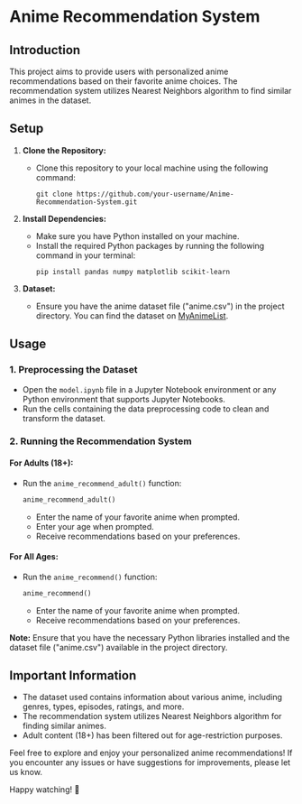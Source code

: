# Anime Recommendation System

## Introduction

This project aims to provide users with personalized anime recommendations based on their favorite anime choices. The recommendation system utilizes Nearest Neighbors algorithm to find similar animes in the dataset.

## Setup

1. **Clone the Repository:**
   - Clone this repository to your local machine using the following command:
     ```
     git clone https://github.com/your-username/Anime-Recommendation-System.git
     ```

2. **Install Dependencies:**
   - Make sure you have Python installed on your machine.
   - Install the required Python packages by running the following command in your terminal:
     ```
     pip install pandas numpy matplotlib scikit-learn
     ```

3. **Dataset:**
   - Ensure you have the anime dataset file ("anime.csv") in the project directory. You can find the dataset on [MyAnimeList](https://www.kaggle.com/CooperUnion/anime-recommendations-database).

## Usage

### 1. Preprocessing the Dataset

- Open the `model.ipynb` file in a Jupyter Notebook environment or any Python environment that supports Jupyter Notebooks.
- Run the cells containing the data preprocessing code to clean and transform the dataset.

### 2. Running the Recommendation System

#### For Adults (18+):

- Run the `anime_recommend_adult()` function:
  ```python
  anime_recommend_adult()
  ```
  - Enter the name of your favorite anime when prompted.
  - Enter your age when prompted.
  - Receive recommendations based on your preferences.

#### For All Ages:

- Run the `anime_recommend()` function:
  ```python
  anime_recommend()
  ```
  - Enter the name of your favorite anime when prompted.
  - Receive recommendations based on your preferences.

**Note:** Ensure that you have the necessary Python libraries installed and the dataset file ("anime.csv") available in the project directory.

## Important Information

- The dataset used contains information about various anime, including genres, types, episodes, ratings, and more.
- The recommendation system utilizes Nearest Neighbors algorithm for finding similar animes.
- Adult content (18+) has been filtered out for age-restriction purposes.

Feel free to explore and enjoy your personalized anime recommendations! If you encounter any issues or have suggestions for improvements, please let us know.

Happy watching! 🎉
